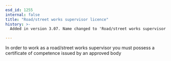 ```yaml
---
esd_id: 1255
internal: false
title: "Road/street works supervisor licence"
history: >-
  Added in version 3.07. Name changed to 'Road/street works supervisor licence' in version 4.00.

---
```


In order to work as a road/street works supervisor you must possess a certificate of competence issued by an approved body

